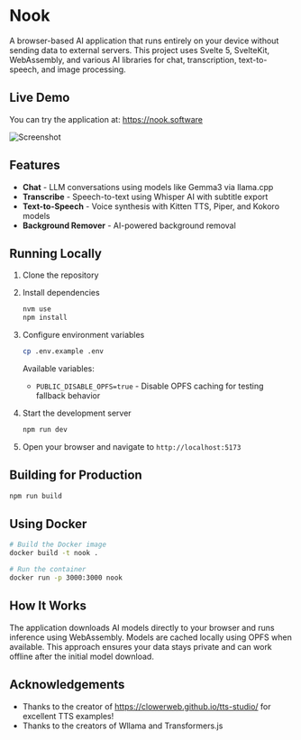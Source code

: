 # Nook

A browser-based AI application that runs entirely on your device without sending data to external servers. This project uses Svelte 5, SvelteKit, WebAssembly, and various AI libraries for chat, transcription, text-to-speech, and image processing.

## Live Demo

You can try the application at:
https://nook.software

![Screenshot](./.github/screenshot.png)

## Features

- **Chat** - LLM conversations using models like Gemma3 via llama.cpp
- **Transcribe** - Speech-to-text using Whisper AI with subtitle export
- **Text-to-Speech** - Voice synthesis with Kitten TTS, Piper, and Kokoro models
- **Background Remover** - AI-powered background removal

## Running Locally

1. Clone the repository

2. Install dependencies

   ```bash
   nvm use
   npm install
   ```

3. Configure environment variables

   ```bash
   cp .env.example .env
   ```

   Available variables:
   - `PUBLIC_DISABLE_OPFS=true` - Disable OPFS caching for testing fallback behavior

4. Start the development server

   ```bash
   npm run dev
   ```

5. Open your browser and navigate to `http://localhost:5173`

## Building for Production

```bash
npm run build
```

## Using Docker

```bash
# Build the Docker image
docker build -t nook .

# Run the container
docker run -p 3000:3000 nook
```

## How It Works

The application downloads AI models directly to your browser and runs inference using WebAssembly. Models are cached locally using OPFS when available. This approach ensures your data stays private and can work offline after the initial model download.

## Acknowledgements

- Thanks to the creator of https://clowerweb.github.io/tts-studio/ for excellent TTS examples!
- Thanks to the creators of Wllama and Transformers.js
